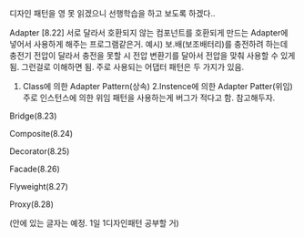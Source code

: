 디자인 패턴을 영 못 읽겠으니 선행학습을 하고 보도록 하겠다..

Adapter [8.22]
서로 달라서 호환되지 않는 컴포넌트를 호환되게 만드는 Adapter에 넣어서 사용하게 해주는 프로그램같은거.
예시) 보.배(보조배터리)를 충전하려 하는데 충전기 전압이 달라서 충전을 못할 시 전압 변환기를 달아서 전압을 맞춰 사용할 수 있게 됨. 그런걸로 이해하면 됨.
주로 사용되는 어댑터 패턴은 두 가지가 있음.
1. Class에 의한 Adapter Pattern(상속) 2.Instence에 의한 Adapter Patter(위임)
주로 인스턴스에 의한 위임 패턴을 사용하는게 버그가 적다고 함. 참고해두자.

Bridge(8.23)

Composite(8.24)

Decorator(8.25)

Facade(8.26)

Flyweight(8.27)

Proxy(8.28)

(안에 있는 글자는 예정. 1일 1디자인패턴 공부할 거)